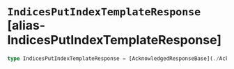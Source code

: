 # `IndicesPutIndexTemplateResponse` [alias-IndicesPutIndexTemplateResponse]
```typescript
type IndicesPutIndexTemplateResponse = [AcknowledgedResponseBase](./AcknowledgedResponseBase.md);
```
